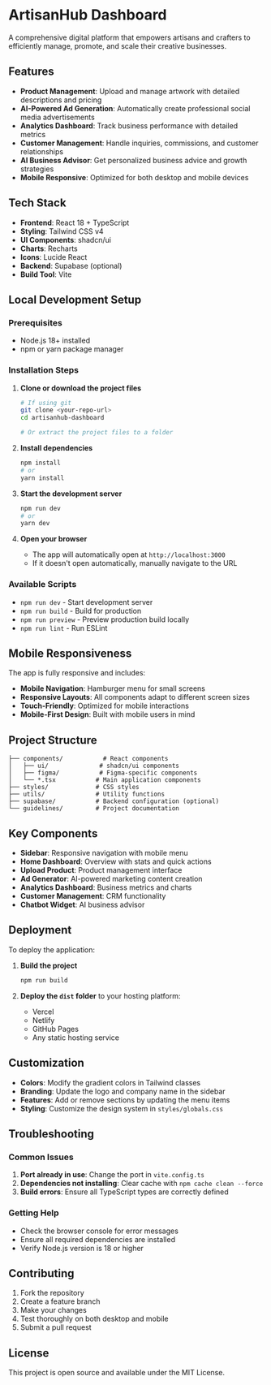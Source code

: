 # ArtisanHub Dashboard

A comprehensive digital platform that empowers artisans and crafters to efficiently manage, promote, and scale their creative businesses.

## Features

- **Product Management**: Upload and manage artwork with detailed descriptions and pricing
- **AI-Powered Ad Generation**: Automatically create professional social media advertisements
- **Analytics Dashboard**: Track business performance with detailed metrics
- **Customer Management**: Handle inquiries, commissions, and customer relationships
- **AI Business Advisor**: Get personalized business advice and growth strategies
- **Mobile Responsive**: Optimized for both desktop and mobile devices

## Tech Stack

- **Frontend**: React 18 + TypeScript
- **Styling**: Tailwind CSS v4
- **UI Components**: shadcn/ui
- **Charts**: Recharts
- **Icons**: Lucide React
- **Backend**: Supabase (optional)
- **Build Tool**: Vite

## Local Development Setup

### Prerequisites

- Node.js 18+ installed
- npm or yarn package manager

### Installation Steps

1. **Clone or download the project files**
   ```bash
   # If using git
   git clone <your-repo-url>
   cd artisanhub-dashboard
   
   # Or extract the project files to a folder
   ```

2. **Install dependencies**
   ```bash
   npm install
   # or
   yarn install
   ```

3. **Start the development server**
   ```bash
   npm run dev
   # or  
   yarn dev
   ```

4. **Open your browser**
   - The app will automatically open at `http://localhost:3000`
   - If it doesn't open automatically, manually navigate to the URL

### Available Scripts

- `npm run dev` - Start development server
- `npm run build` - Build for production
- `npm run preview` - Preview production build locally
- `npm run lint` - Run ESLint

## Mobile Responsiveness

The app is fully responsive and includes:

- **Mobile Navigation**: Hamburger menu for small screens
- **Responsive Layouts**: All components adapt to different screen sizes
- **Touch-Friendly**: Optimized for mobile interactions
- **Mobile-First Design**: Built with mobile users in mind

## Project Structure

```
├── components/           # React components
│   ├── ui/              # shadcn/ui components
│   ├── figma/           # Figma-specific components
│   └── *.tsx           # Main application components
├── styles/             # CSS styles
├── utils/              # Utility functions
├── supabase/           # Backend configuration (optional)
└── guidelines/         # Project documentation
```

## Key Components

- **Sidebar**: Responsive navigation with mobile menu
- **Home Dashboard**: Overview with stats and quick actions
- **Upload Product**: Product management interface
- **Ad Generator**: AI-powered marketing content creation
- **Analytics Dashboard**: Business metrics and charts
- **Customer Management**: CRM functionality
- **Chatbot Widget**: AI business advisor

## Deployment

To deploy the application:

1. **Build the project**
   ```bash
   npm run build
   ```

2. **Deploy the `dist` folder** to your hosting platform:
   - Vercel
   - Netlify
   - GitHub Pages
   - Any static hosting service

## Customization

- **Colors**: Modify the gradient colors in Tailwind classes
- **Branding**: Update the logo and company name in the sidebar
- **Features**: Add or remove sections by updating the menu items
- **Styling**: Customize the design system in `styles/globals.css`

## Troubleshooting

### Common Issues

1. **Port already in use**: Change the port in `vite.config.ts`
2. **Dependencies not installing**: Clear cache with `npm cache clean --force`
3. **Build errors**: Ensure all TypeScript types are correctly defined

### Getting Help

- Check the browser console for error messages
- Ensure all required dependencies are installed
- Verify Node.js version is 18 or higher

## Contributing

1. Fork the repository
2. Create a feature branch
3. Make your changes
4. Test thoroughly on both desktop and mobile
5. Submit a pull request

## License

This project is open source and available under the MIT License.